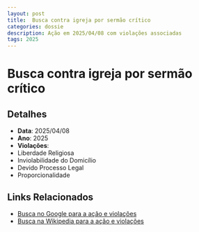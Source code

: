 ```yaml
---
layout: post
title:  Busca contra igreja por sermão crítico
categories: dossie
description: Ação em 2025/04/08 com violações associadas
tags: 2025
---
```


# Busca contra igreja por sermão crítico

## Detalhes
- **Data**: 2025/04/08
- **Ano**: 2025
- **Violações**:
- Liberdade Religiosa
- Inviolabilidade do Domicílio
- Devido Processo Legal
- Proporcionalidade

## Links Relacionados
- [Busca no Google para a ação e violações](https://www.google.com/search?q=%22Alexandre%20de%20Moraes%22%20Busca%20contra%20igreja%20por%20serm%C3%A3o%20cr%C3%ADtico%20Liberdade%20Religiosa%20Inviolabilidade%20do%20Domic%C3%ADlio%20Devido%20Processo%20Legal%20Proporcionalidade%202025)
- [Busca na Wikipedia para a ação e violações](https://en.wikipedia.org/w/index.php?search=%22Alexandre%20de%20Moraes%22%20Busca%20contra%20igreja%20por%20serm%C3%A3o%20cr%C3%ADtico%20Liberdade%20Religiosa%20Inviolabilidade%20do%20Domic%C3%ADlio%20Devido%20Processo%20Legal%20Proporcionalidade%202025)

